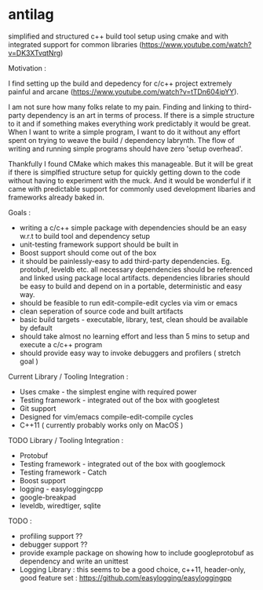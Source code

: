 antilag 
=======
simplified and structured c++ build tool setup using cmake and with integrated support for common libraries
(https://www.youtube.com/watch?v=DK3XTvqtNrg)

Motivation : 

I find setting up the build and depedency for c/c++ project extremely painful and arcane (https://www.youtube.com/watch?v=tTDn604ipYY). 

I am not sure how many folks relate to my pain. Finding and linking to third-party dependency is an art in terms of process. If there is a simple structure to it and if something makes everything work predictably it would be great. When I want to write a simple program, I want to do it without any effort spent on trying to weave the build / dependency labrynth. The flow of writing and running simple programs should have zero 'setup overhead'. 

Thankfully I found CMake which makes this manageable. But it will be great if there is simplfied structure setup for quickly getting down to the code without having to experiment with the muck. And it would be wonderful if it came with predictable support for commonly used development libaries and frameworks already baked in.

Goals :
* writing a c/c++ simple package with dependencies should be an easy w.r.t to build tool and dependency setup
* unit-testing framework support should be built in
* Boost support should come out of the box
* it should be painlessly-easy to add third-party dependencies. Eg. protobuf, leveldb etc. all necessary dependencies should be referenced and linked using package local artifacts. dependencies libraries should be easy to build and depend on in a portable, deterministic and easy way.
* should be feasible to run edit-compile-edit cycles via vim or emacs
* clean seperation of source code and built artifacts
* basic build targets - executable, library, test, clean should be available by default
* should take almost no learning effort and less than 5 mins to setup and execute a c/c++ program
* should provide easy way to invoke debuggers and profilers ( stretch goal )

Current Library / Tooling Integration : 
* Uses cmake - the simplest engine with required power
* Testing framework - integrated out of the box with googletest
* Git support
* Designed for vim/emacs compile-edit-compile cycles
* C++11 ( currently probably works only on MacOS )

TODO Library / Tooling Integration : 
* Protobuf
* Testing framework - integrated out of the box with googlemock
* Testing framework - Catch
* Boost support
* logging - easyloggingcpp
* google-breakpad
* leveldb, wiredtiger, sqlite

TODO : 
* profiling support ??
* debugger support ??
* provide example package on showing how to include googleprotobuf as dependency and write an unittest
* Logging Library : this seems to be a good choice, c++11, header-only, good feature set : https://github.com/easylogging/easyloggingpp
